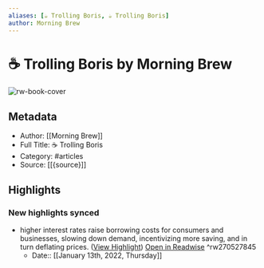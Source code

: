 ```yaml
---
aliases: [☕️ Trolling Boris, ☕️ Trolling Boris]
author: Morning Brew
---
```

# ☕️ Trolling Boris by Morning Brew

![rw-book-cover](https://readwise-assets.s3.amazonaws.com/static/images/article3.5c705a01b476.png)

## Metadata
- Author: [[Morning Brew]]
- Full Title: ☕️ Trolling Boris
- Category: #articles
- Source: [[{source}]]

## Highlights
### New highlights synced
- higher interest rates raise borrowing costs for consumers and businesses, slowing down demand, incentivizing more saving, and in turn deflating prices. ([View Highlight](https://read.readwise.io/read/01fs9vkyjd4tqdnkkfjea46csa)) [Open in Readwise](https://readwise.io/open/270527845) ^rw270527845
    - Date:: [[January 13th, 2022, Thursday]]
